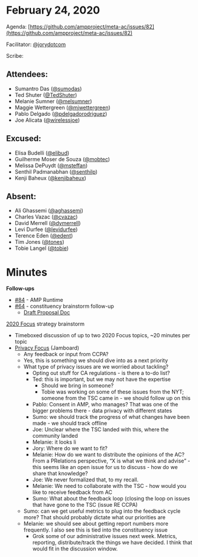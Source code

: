 # **February 24, 2020**

Agenda: [https://github.com/ampproject/meta-ac/issues/82](https://github.com/ampproject/meta-ac/issues/82)

Facilitator: [@jorydotcom][jorydotcom]

Scribe: 

## **Attendees:**

*   Sumantro Das ([@sumodas][sumodas])
*   Ted Shuter ([@TedShuter][TedShuter])
*   Melanie Sumner ([@melsumner][melsumner])
*   Maggie Wettergreen ([@mjwettergreen][mjwettergreen])
*   Pablo Delgado ([@pdelgadorodriguez][pdelgadorodriguez])
*   Joe Alicata ([@wirelessjoe][wirelessjoe])

## **Excused:**

*   Elisa Budelli ([@elibud][elibud])
*   Guilherme Moser de Souza ([@mobtec][mobtec])
*   Melissa DePuydt ([@msteffan][msteffan])
*   Senthil Padmanabhan ([@senthilp][senthilp])
*   Kenji Baheux ([@kenjibaheux][kenjibaheux])

## **Absent:**

*   Ali Ghassemi ([@aghassemi][aghassemi])
*   Charles Vazac ([@cvazac][cvazac])
*   David Merrell ([@dymerrell][dymerrell])
*   Levi Durfee ([@levidurfee][levidurfee])
*   Terence Eden ([@edent][edent])
*   Tim Jones ([@tones][tones])
*   Tobie Langel ([@tobie][tobie])

# **Minutes**

**Follow-ups**

*   [#84](https://github.com/ampproject/meta-ac/issues/84) - AMP Runtime
*   [#64](https://github.com/ampproject/meta-ac/issues/64) - constituency brainstorm follow-up
    *   [Draft Proposal Doc](https://docs.google.com/document/u/1/d/1EVibClHeeXenrLdwjdpaa9f-LHN67r9KNwRb-ePm0wU/edit?usp=drive_web&ouid=104700215516924738256)

[2020 Focus](https://github.com/ampproject/meta-ac/issues?q=is%3Aissue+is%3Aopen+label%3A%222020+focus%22) strategy brainstorm

*   Timeboxed discussion of up to two 2020 Focus topics, ~20 minutes per topic
*   [Privacy Focus](https://jamboard.google.com/d/1B9MxnHysK8M_9R4xB-N0FxYM-TRvP4kRXt5SfyBYzlA/viewer) (Jamboard)
    *   Any feedback or input from CCPA?
    *   Yes, this is something we should dive into as a next priority
    *   What type of privacy issues are we worried about tackling?
        *   Opting out stuff for CA regulations - is there a to-do list?
        *   Ted: this is important, but we may not have the expertise 
            *   Should we bring in someone?
            *   Tobie was working on some of these issues from the NYT; someone from the TSC came in - we should follow up on this 
        *   Pablo: Consent in AMP, who manages? That was one of the bigger problems there - data privacy with different states
        *   Sumo: we should track the progress of what changes have been made - we should track offline
        *   Joe: Unclear where the TSC landed with this, where the community landed
        *   Melanie: it looks li
        *   Jory: Where do we want to fit?
        *   Melanie: How do we want to distribute the opinions of the AC? From a PRelations perspective, “X is what we think and advise” - this seems like an open issue for us to discuss - how do we share that knowledge?
        *   Joe: We never formalized that, to my recall.
        *   Melanie: We need to collaborate with the TSC - how would you like to receive feedback from AC
        *   Sumo: What about the feedback loop (closing the loop on issues that have gone to the TSC (issue RE CCPA)
    *   Sumo: can we get useful metrics to plug into the feedback cycle more? That should probably dictate what our priorities are
    *   Melanie: we should see about getting report numbers more frequently. I also see this is tied into the constituency issue
        *   Grok some of our administrative issues next week. Metrics, reporting, distribute/track the things we have decided. I think that would fit in the discussion window.

[tobie]: https://github.com/tobie
[wirelessjoe]: https://github.com/wirelessjoe
[cvazac]: https://github.com/cvazac
[mobtec]: https://github.com/mobtec
[levidurfee]: https://github.com/levidurfee
[sumodas]: https://github.com/sumodas
[edent]: https://github.com/edent
[senthilp]: https://github.com/senthilp
[tones]: https://github.com/tones
[kenjibaheux]: https://github.com/kenjibaheux
[elibud]: https://github.com/elibud
[pdelgadorodriguez]: https://github.com/pdelgadorodriguez
[dymerrell]: https://github.com/dymerrell
[mjwettergreen]: https://github.com/mjwettergreen
[melsumner]: https://github.com/melsumner
[msteffan]: https://github.com/msteffan
[TedShuter]: https://github.com/TedShuter
[aghassemi]: https://github.com/aghassemi
[jorydotcom]: https://github.com/jorydotcom
